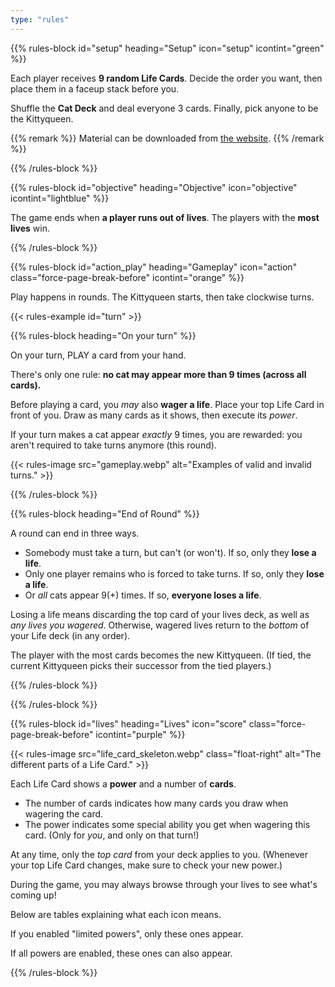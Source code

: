 ```yaml
---
type: "rules"
---
```


{{% rules-block id="setup" heading="Setup" icon="setup" icontint="green" %}}

Each player receives **9 random Life Cards**. Decide the order you want, then place them in a faceup stack before you.

Shuffle the **Cat Deck** and deal everyone 3 cards. Finally, pick anyone to be the Kittyqueen.

{{% remark %}}
Material can be downloaded from [the website](https://pandaqi.com/nine-lives).
{{% /remark %}}

{{% /rules-block %}}

{{% rules-block id="objective" heading="Objective" icon="objective" icontint="lightblue" %}}

The game ends when **a player runs out of lives**. The players with the **most lives** win.

{{% /rules-block %}}

{{% rules-block id="action_play" heading="Gameplay" icon="action" class="force-page-break-before" icontint="orange" %}}

Play happens in rounds. The Kittyqueen starts, then take clockwise turns.

{{< rules-example id="turn" >}}

{{% rules-block heading="On your turn" %}}

On your turn, PLAY a card from your hand.

There's only one rule: **no cat may appear more than 9 times (across all cards).**

Before playing a card, you _may_ also **wager a life**. Place your top Life Card in front of you. Draw as many cards as it shows, then execute its _power_.

If your turn makes a cat appear _exactly_ 9 times, you are rewarded: you aren't required to take turns anymore (this round).

{{< rules-image src="gameplay.webp" alt="Examples of valid and invalid turns." >}}

{{% /rules-block %}}

{{% rules-block heading="End of Round" %}}

A round can end in three ways.

* Somebody must take a turn, but can't (or won't). If so, only they **lose a life**.
* Only one player remains who is forced to take turns. If so, only they **lose a life**.
* Or _all_ cats appear 9(+) times. If so, **everyone loses a life**.

Losing a life means discarding the top card of your lives deck, as well as _any lives you wagered_. Otherwise, wagered lives return to the _bottom_ of your Life deck (in any order).

The player with the most cards becomes the new Kittyqueen. (If tied, the current Kittyqueen picks their successor from the tied players.)

{{% /rules-block %}}

{{% /rules-block %}}

{{% rules-block id="lives" heading="Lives" icon="score" class="force-page-break-before" icontint="purple" %}}

{{< rules-image src="life_card_skeleton.webp" class="float-right" alt="The different parts of a Life Card." >}}
 
Each Life Card shows a **power** and a number of **cards**. 

* The number of cards indicates how many cards you draw when wagering the card.
* The power indicates some special ability you get when wagering this card. (Only for _you_, and only on that turn!)

At any time, only the _top card_ from your deck applies to you. (Whenever your top Life Card changes, make sure to check your new power.)

During the game, you may always browse through your lives to see what's coming up!

Below are tables explaining what each icon means.

If you enabled "limited powers", only these ones appear.

<div id="powers-rules-table-limited"></div>

If all powers are enabled, these ones can also appear.

<div id="powers-rules-table-advanced"></div>

{{% /rules-block %}}